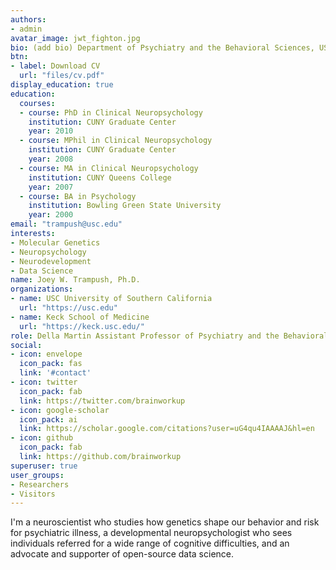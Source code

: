 ```yaml
---
authors:
- admin
avatar_image: jwt_fighton.jpg
bio: (add bio) Department of Psychiatry and the Behavioral Sciences, USC Keck School of Medicine 
btn:
- label: Download CV
  url: "files/cv.pdf"
display_education: true
education:
  courses:
  - course: PhD in Clinical Neuropsychology
    institution: CUNY Graduate Center
    year: 2010
  - course: MPhil in Clinical Neuropsychology
    institution: CUNY Graduate Center
    year: 2008
  - course: MA in Clinical Neuropsychology
    institution: CUNY Queens College
    year: 2007
  - course: BA in Psychology
    institution: Bowling Green State University
    year: 2000
email: "trampush@usc.edu"
interests:
- Molecular Genetics
- Neuropsychology
- Neurodevelopment
- Data Science
name: Joey W. Trampush, Ph.D.
organizations:
- name: USC University of Southern California
  url: "https://usc.edu"
- name: Keck School of Medicine
  url: "https://keck.usc.edu/"
role: Della Martin Assistant Professor of Psychiatry and the Behavioral Sciences
social:
- icon: envelope
  icon_pack: fas
  link: '#contact'
- icon: twitter
  icon_pack: fab
  link: https://twitter.com/brainworkup
- icon: google-scholar
  icon_pack: ai
  link: https://scholar.google.com/citations?user=uG4qu4IAAAAJ&hl=en
- icon: github
  icon_pack: fab
  link: https://github.com/brainworkup
superuser: true
user_groups:
- Researchers
- Visitors
---
```


I'm a neuroscientist who studies how genetics shape our behavior and risk for psychiatric illness, a developmental neuropsychologist who sees individuals referred for a wide range of cognitive difficulties, and an advocate and supporter of open-source data science.

<!-- My research interests include brain-behavior relationships, neurodevelopment,
and the molecular genetic architecture of neurocognitive functions; and novel
methods to communicate this work to the public. -->

